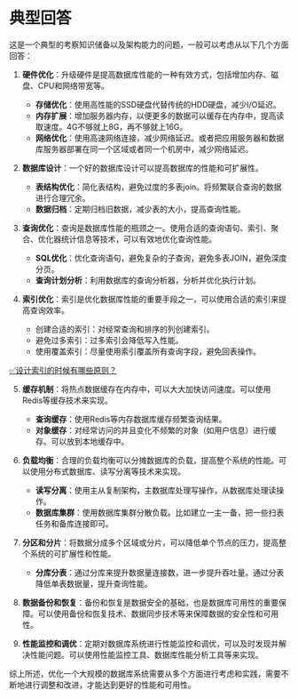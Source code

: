 # 典型回答
这是一个典型的考察知识储备以及架构能力的问题，一般可以考虑从以下几个方面回答：

1. **硬件优化**：升级硬件是提高数据库性能的一种有效方式，包括增加内存、磁盘、CPU和网络带宽等。
   - **存储优化**：使用高性能的SSD硬盘代替传统的HDD硬盘，减少I/O延迟。
   - **内存扩展**：增加服务器内存，以便更多的数据可以缓存在内存中，提高读取速度。4G不够就上8G，再不够就上16G。
   - **网络优化**：使用高速网络连接，减少网络延迟。或者把应用服务器和数据库服务器部署在同一个区域或者同一个机房中，减少网络延迟。

2. **数据库设计**：一个好的数据库设计可以提高数据库的性能和可扩展性。
   - **表结构优化**：简化表结构，避免过度的多表join。将频繁联合查询的数据进行合理冗余。
   - **数据归档**：定期归档旧数据，减少表的大小，提高查询性能。

3. **查询优化**：查询是数据库性能的瓶颈之一。使用合适的查询语句、索引、聚合、优化器统计信息等技术，可以有效地优化查询性能。
   - **SQL优化**：优化查询语句，避免复杂的子查询，避免多表JOIN，避免深度分页。
   - **查询计划分析**：利用数据库的查询分析器，分析并优化执行计划。

4. **索引优化**：索引是优化数据库性能的重要手段之一，可以使用合适的索引来提高查询效率。
   - 创建合适的索引：对经常查询和排序的列创建索引。
   - 避免过多索引：过多索引会降低写入性能。
   - 使用覆盖索引：尽量使用索引覆盖所有查询字段，避免回表操作。

[✅设计索引的时候有哪些原则？](https://www.yuque.com/hollis666/fo22bm/ygxb9f?view=doc_embed)

5. **缓存机制**：将热点数据缓存在内存中，可以大大加快访问速度。可以使用Redis等缓存技术来实现。
   - **查询缓存**：使用Redis等内存数据库缓存频繁查询结果。
   - **对象缓存**：对经常访问的并且变化不频繁的对象（如用户信息）进行缓存。可以放到本地缓存中。

6. **负载均衡**：合理的负载均衡可以分摊数据库的负载，提高整个系统的性能。可以使用分布式数据库、读写分离等技术来实现。
   - **读写分离**：使用主从复制架构，主数据库处理写操作，从数据库处理读操作。
   - **数据库集群**：使用数据库集群分散负载。比如建立一主一备，把一些扫表任务和备库连接即可。

7. **分区和分片**：将数据分成多个区域或分片，可以降低单个节点的压力，提高整个系统的可扩展性和性能。
   - **分库分表**：通过分库来提升数据量连接数，进一步提升吞吐量。通过分表降低单表数据量，提升查询性能。

8. **数据备份和恢复**：备份和恢复是数据安全的基础，也是数据库可用性的重要保障。可以使用备份和恢复技术、数据同步技术等来保障数据的安全性和可用性。

9. **性能监控和调优**：定期对数据库系统进行性能监控和调优，可以及时发现并解决性能问题。可以使用性能监控工具、数据库性能分析工具等来实现。

综上所述，优化一个大规模的数据库系统需要从多个方面进行考虑和实践，需要不断地进行调整和改进，才能达到更好的性能和可用性。
